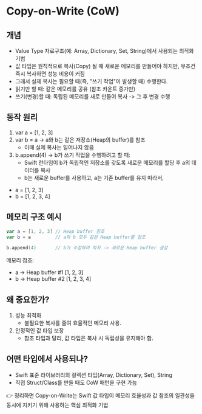 # Copy-on-Write (CoW)

## 개념
- Value Type 자료구조(예: Array, Dictionary, Set, String)에서 사용되는 최적화 기법
- 값 타입은 원칙적으로 복사(Copy) 될 때 새로운 메모리를 만들어야 하지만, 무조건 즉시 복사하면 성능 비용이 커짐
- 그래서 실제 복사는 필요할 때(즉, "쓰기 작업"이 발생할 때) 수행한다.
- 읽기만 할 때: 같은 메모리를 공유 (참조 카운트 증가만)
- 쓰기(변경)할 때: 독립된 메모리를 새로 만들어 복사 -> 그 후 변경 수행

## 동작 원리
1. var a = [1, 2, 3]
2. var b = a -> a와 b는 같은 저장소(Heap의 buffer)를 참조
    - 이때 실제 복사는 일어나지 않음
3. b.append(4) -> b가 쓰기 작업을 수행하려고 할 때:
    - Swift 런타임이 b가 독립적인 저장소를 갖도록 새로운 메모리를 할당 후 a의 데이터를 복사
    - b는 새로운 buffer를 사용하고, a는 기존 buffer를 유지
따라서,
- a = [1, 2, 3]
- b = [1, 2, 3, 4]

## 메모리 구조 예시
```swift
var a = [1, 2, 3] // Heap buffer 참조
var b = a         // a와 b 모두 같은 Heap buffer를 참조

b.append(4)       // b가 수정하려 하자 -> 새로운 Heap buffer 생성
```
메모리 참조:
- a -> Heap buffer #1 [1, 2, 3]
- b -> Heap buffer #2 [1, 2, 3, 4]


## 왜 중요한가?
1. 성능 최적화
    - 불필요한 복사를 줄여 효율적인 메모리 사용.
2. 안정적인 값 타입 보장
    - 참조 타입과 달리, 값 타입은 복사 시 독립성을 유지해야 함.

## 어떤 타입에서 사용되나?
- Swift 표준 라이브러리의 컬렉션 타입(Array, Dictionary, Set), String
- 직접 Struct/Class를 만들 때도 CoW 패턴을 구현 가능


👉 정리하면
Copy-on-Write는 Swift 값 타입이 메모리 효율성과 값 참조의 일관성을 동시에 지키기 위해 사용하는 핵심 최적화 기법